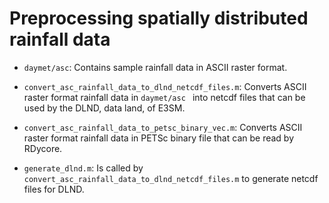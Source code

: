 # Preprocessing spatially distributed rainfall data

- `daymet/asc`: Contains sample rainfall data in ASCII raster format.

- `convert_asc_rainfall_data_to_dlnd_netcdf_files.m`: Converts ASCII raster format rainfall data
in `daymet/asc ` into netcdf files that can be used by the DLND, data land, of E3SM.

- `convert_asc_rainfall_data_to_petsc_binary_vec.m`: Converts ASCII raster format rainfall data
in PETSc binary file that can be read by RDycore.

- `generate_dlnd.m`: Is called by `convert_asc_rainfall_data_to_dlnd_netcdf_files.m` to generate
netcdf files for DLND.
